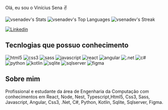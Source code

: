 Olá, eu sou o Vinícius Sena ✌️

![vsenadev's Stats](https://github-readme-stats.vercel.app/api?username=vsenadev&theme=vue-dark&show_icons=true&hide_border=false&count_private=true)
![vsenadev's Top Languages](https://github-readme-stats.vercel.app/api/top-langs/?username=vsenadev&theme=vue-dark&show_icons=true&hide_border=false&layout=compact)
![vsenadev's Streak](https://github-readme-streak-stats.herokuapp.com/?user=vsenadev&theme=vue-dark&hide_border=false)

[![Linkedin](https://img.shields.io/badge/LinkedIn-0077B5?style=for-the-badge&logo=linkedin&logoColor=white)](https://www.linkedin.com/in/vin%C3%ADcius-sena-/)

## Tecnlogias que possuo conhecimento

<div>
    <img src="https://img.shields.io/badge/HTML5-E34F26?style=for-the-badge&logo=html5&logoColor=white" alt="html5">
    <img src="https://img.shields.io/badge/CSS3-1572B6?style=for-the-badge&logo=css3&logoColor=white" alt="css3">
    <img src="https://img.shields.io/badge/Sass-CC6699?style=for-the-badge&logo=sass&logoColor=white" alt="sass">
    <img src="https://img.shields.io/badge/JavaScript-F7DF1E?style=for-the-badge&logo=javascript&logoColor=black" alt="javascript">
    <img src="https://img.shields.io/badge/React-20232A?style=for-the-badge&logo=react&logoColor=61DAFB" alt="react">
    <img src="https://img.shields.io/badge/Angular-DD0031?style=for-the-badge&logo=angular&logoColor=white" alt="angular">
    <img src="https://img.shields.io/badge/.NET-5C2D91?style=for-the-badge&logo=.net&logoColor=white" alt=".net">
    <img src="https://img.shields.io/badge/C%23-239120?style=for-the-badge&logo=c-sharp&logoColor=white" alt="c#">
    <img src="https://img.shields.io/badge/Python-14354C?style=for-the-badge&logo=python&logoColor=white" alt="python">
    <img src="https://img.shields.io/badge/Kotlin-0095D5?&style=for-the-badge&logo=kotlin&logoColor=white" alt="kotlin">
    <img src="https://img.shields.io/badge/SQLite-07405E?style=for-the-badge&logo=sqlite&logoColor=white" alt="sqlite">
    <img src="https://img.shields.io/badge/Microsoft_SQL_Server-CC2927?style=for-the-badge&logo=microsoft-sql-server&logoColor=white" alt="sqlserver">
    <img src="https://img.shields.io/badge/Figma-F24E1E?style=for-the-badge&logo=figma&logoColor=white" alt="figma">
</div>

## Sobre mim
Profissional e estudante da área de Engenharia da Computação com conhecimentos em React, Node, Nest, Typescript,Html5, Css3, Sass, Javascript, Angular, Css3, .Net, C#, Python, Kotlin, Sqlite, Sqlserver, Figma.

